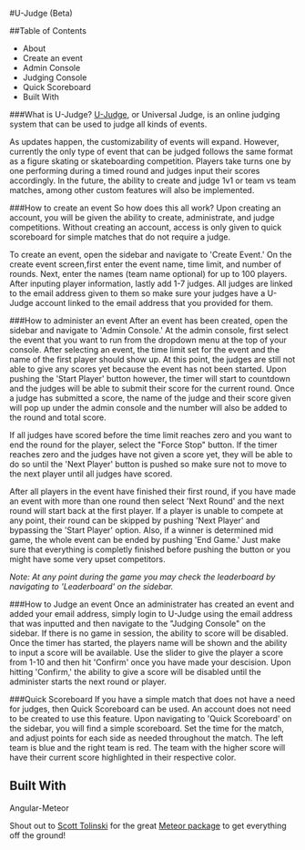 #U-Judge (Beta)

##Table of Contents

- About
- Create an event
- Admin Console
- Judging Console
- Quick Scoreboard
- Built With

###What is U-Judge?
[U-Judge](https://ujudge.meteor.com), or Universal Judge, is an online judging system that can be used to judge all kinds of events. 

As updates happen, the customizability of events will expand. However, currently the only type of event that can be judged follows the same format as a figure skating or skateboarding competition. Players take turns one by one performing during a timed round and judges input their scores accordingly. In the future, the ability to create and judge 1v1 or team vs team matches, among other custom features will also be implemented.

###How to create an event
So how does this all work? Upon creating an account, you will be given the ability to create, administrate, and judge competitions.
Without creating an account, access is only given to quick scoreboard for simple matches that do not require a judge.

To create an event, open the sidebar and navigate to 'Create Event.' On the create event screen,first enter the event name, time limit, and number of rounds. Next, enter the names (team name optional) for up to 100 players. After inputing player information, lastly add 1-7 judges. All judges are linked to the email address given to them so make sure your judges have a U-Judge account linked to the email address that you provided for them.

###How to administer an event
After an event has been created, open the sidebar and navigate to 'Admin Console.' At the admin console, first select the event that you want to run from the dropdown menu at the top of your console. After selecting an event, the time limit set for the event and the name of the first player should show up. At this point, the judges are still not able to give any scores yet because the event has not been started. Upon pushing the 'Start Player' button however, the timer will start to countdown and the judges will be able to submit their score for the current round. Once a judge has submitted a score, the name of the judge and their score given will pop up under the admin console and the number will also be added to the round and total score.

If all judges have scored before the time limit reaches zero and you want to end the round for the player, select the "Force Stop" button. If the timer reaches zero and the judges have not given a score yet, they will be able to do so until the 'Next Player' button is pushed so make sure not to move to the next player until all judges have scored.

After all players in the event have finished their first round, if you have made an event with more than one round then select 'Next Round' and the next round will start back at the first player. If a player is unable to compete at any point, their round can be skipped by pushing 'Next Player' and bypassing the 'Start Player' option. Also, if a winner is determined mid game, the whole event can be ended by pushing 'End Game.' Just make sure that everything is completly finished before pushing the button or you might have some very upset competitors.

*Note: At any point during the game you may check the leaderboard by navigating to 'Leaderboard' on the sidebar.*

###How to Judge an event
Once an administrater has created an event and added your email address, simply login to U-Judge using the email address that was inputted and then navigate to the "Judging Console" on the sidebar. If there is no game in session, the ability to score will be disabled. Once the timer has started, the players name will be shown and the ability to input a score will be available. Use the slider to give the player a score from 1-10 and then hit 'Confirm' once you have made your descision. Upon hitting 'Confirm,' the ability to give a score will be disabled until the administer starts the next round or player.

###Quick Scoreboard
If you have a simple match that does not have a need for judges, then Quick Scoreboard can be used. An account does not need to be created to use this feature. Upon navigating to 'Quick Scoreboard' on the sidebar, you will find a simple scoreboard. Set the time for the match, and adjust points for each side as needed throughout the match. The left team is blue and the right team is red. The team with the higher score will have their current score highlighted in their respective color.


## Built With
Angular-Meteor

Shout out to [Scott Tolinski](https://github.com/stolinski) for the great [Meteor package](https://atmospherejs.com/stolinski/stylus-multi) to get everything off the ground! 